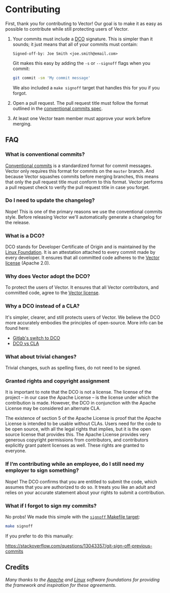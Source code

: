 # Contributing

First, thank you for contributing to Vector! Our goal is to make it as easy
as possible to contribute while still protecting users of Vector.

1. Your commits must include a [DCO](https://developercertificate.org/) signature.
   This is simpler than it sounds; it just means that all of your commits
   must contain:

   ```
   Signed-off-by: Joe Smith <joe.smith@email.com>
   ```

   Git makes this easy by adding the `-s` or `--signoff` flags when you commit:

   ```bash
   git commit -sm 'My commit message'
   ```

   We also included a `make signoff` target that handles this for you if
   you forgot.

2. Open a pull request. The pull request title must follow the format outlined
   in the [conventional commits spec](https://www.conventionalcommits.org).

3. At least one Vector team member must approve your work before merging.

## FAQ

### What is conventional commits?

[Conventional commits](https://www.conventionalcommits.org) is a standardized
format for commit messages. Vector only requires this format for commits on
the `master` branch. And because Vector squashes commits before merging
branches, this means that only the pull request title must conform to this
format. Vector performs a pull request check to verify the pull request title
in case you forget.

### Do I need to update the changelog?

Nope! This is one of the primary reasons we use the conventional commits style.
Before releasing Vector we'll automatically generate a changelog for the
release.

### What is a DCO?

DCO stands for Developer Certificate of Origin and is maintained by the
[Linux Foundation](https://www.linuxfoundation.org). It is an attestation
attached to every commit made by every developer. It ensures that all committed
code adheres to the [Vector license](LICENSE.md) (Apache 2.0).

### Why does Vector adopt the DCO?

To protect the users of Vector. It ensures that all Vector contributors, and
committed code, agree to the [Vector license](LICENSE.md).

### Why a DCO instead of a CLA?

It's simpler, clearer, and still protects users of Vector. We believe the DCO
more accurately embodies the principles of open-source. More info can be found
here:

* [Gitlab's switch to DCO](https://about.gitlab.com/2017/11/01/gitlab-switches-to-dco-license/)
* [DCO vs CLA](https://opensource.com/article/18/3/cla-vs-dco-whats-difference)

### What about trivial changes?

Trivial changes, such as spelling fixes, do not need to be signed.

### Granted rights and copyright assignment

It is important to note that the DCO is not a license. The license of the
project – in our case the Apache License – is the license under which the
contribution is made. However, the DCO in conjunction with the Apache License
may be considered an alternate CLA.

The existence of section 5 of the Apache License is proof that the Apache
License is intended to be usable without CLAs. Users need for the code to be
open source, with all the legal rights that implies, but it is the open source
license that provides this. The Apache License provides very generous
copyright permissions from contributors, and contributors explicitly grant
patent licenses as well. These rights are granted to everyone.

### If I’m contributing while an employee, do I still need my employer to sign something?

Nope! The DCO confirms that you are entitled to submit the code, which assumes
that you are authorized to do so.  It treats you like an adult and relies on
your accurate statement about your rights to submit a contribution.  

### What if I forgot to sign my commits?

No probs! We made this simple with the [`signoff` Makefile target](Makefile):

```bash
make signoff
```

If you prefer to do this manually:

https://stackoverflow.com/questions/13043357/git-sign-off-previous-commits

## Credits

*Many thanks to the [Apache](http://www.apache.org/) and
[Linux](https://www.linuxfoundation.org/) software foundations for providing
the framework and inspiration for these agreements.*

